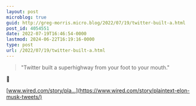 ```yaml
---
layout: post
microblog: true
guid: http://greg-morris.micro.blog/2022/07/19/twitter-built-a.html
post_id: 4054551
date: 2022-07-19T16:46:54-0000
lastmod: 2024-06-22T16:19:16-0000
type: post
url: /2022/07/19/twitter-built-a.html
---
```

> "Twitter built a superhighway from your foot to your mouth."

💯

[www.wired.com/story/pla...](https://www.wired.com/story/plaintext-elon-musk-tweets/)
